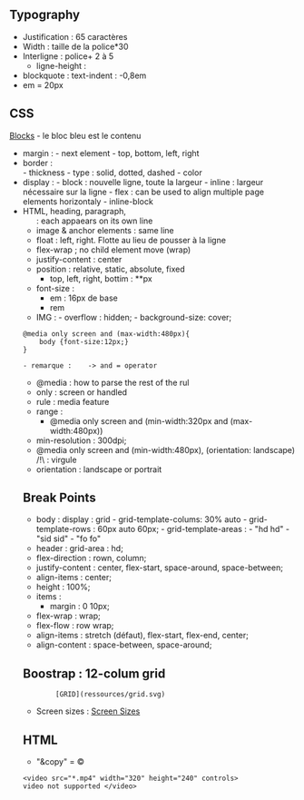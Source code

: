 ## Typography
- Justification : 65 caractères
- Width : taille de la police*30
- Interligne : police+ 2 à 5
	- ligne-height : 
- blockquote : text-indent : -0,8em
- em = 20px

## CSS
[Blocks](ressources/css-block.png)
	- le bloc bleu est le contenu
- margin : 
			- next element
			- top, bottom, left, right
- border : 	
			- thickness
			- type : solid, dotted, dashed
			- color
- display : 
			- block : nouvelle ligne, toute la largeur 
			- inline : largeur nécessaire sur la ligne
			- flex : can be used to align multiple page elements horizontaly
			- inline-block
- HTML, heading, paragraph, <ul> : each appaears on its own line
- image & anchor elements : same line
- float : left, right. Flotte au lieu de pousser à la ligne
- flex-wrap ; no child element move (wrap)
- justify-content : center
- position : relative, static, absolute, fixed
	- top, left, right, bottim : **px
- font-size :
	- em : 16px de base
	- rem
- IMG  : 	- overflow : hidden;
			- background-size: cover;
```
@media only screen and (max-width:480px){
	body {font-size:12px;}
}
```
	- remarque : 	-> and = operator

- @media : how to parse the rest of the rul
- only : screen or handled
- rule : media feature
- range :
	- @media only screen and (min-width:320px and (max-width:480px))
- min-resolution : 300dpi;
- @media only screen and (min-width:480px), (orientation: landscape)
		/!\ : virgule
- orientation : landscape or portrait
## Break Points
- body : display : grid
		- grid-template-colums: 30% auto
		- grid-template-rows : 60px auto 60px;
		- grid-template-areas : - "hd hd"
								- "sid sid"
								- "fo fo"
- header : grid-area : hd;
- flex-direction : rown, column;
- justify-content : center, flex-start, space-around, space-between;
- align-items : center;
- height : 100%;
- items : 
	- margin : 0 10px;
- flex-wrap : wrap;
- flex-flow : row wrap;
- align-items : stretch (défaut), flex-start, flex-end, center;
- align-content : space-between, space-around;


## Boostrap : 12-colum grid 
			[GRID](ressources/grid.svg)
- Screen sizes : [Screen Sizes](ressources/screen-sizes.png)

## HTML
- "&copy" = ©
```
<video src="*.mp4" width="320" height="240" controls>
video not supported </video>
```